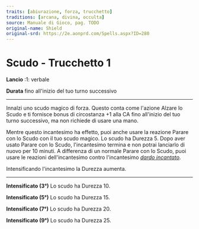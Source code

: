 ```yaml
---
traits: [abiurazione, forza, trucchetto]
traditions: [arcana, divina, occulta]
source: Manuale di Gioco, pag. TODO
original-name: Shield
original-srd: https://2e.aonprd.com/Spells.aspx?ID=280
---
```


# Scudo - Trucchetto 1

**Lancio** :1: verbale

**Durata** fino all'inizio del tuo turno successivo

---

Innalzi uno scudo magico di forza. Questo conta come l'azione Alzare lo Scudo e
ti fornisce bonus di circostanza +1 alla CA fino all'inizio del tuo turno
successivo, ma non richiede di usare una mano.

Mentre questo incantesimo ha effetto, puoi anche usare la reazione Parare con lo
Scudo con il tuo scudo magico. Lo scudo ha Durezza 5. Dopo aver usato Parare con
lo Scudo, l'incantesimo termina e non potrai lanciarlo di nuovo per 10 minuti. A
differenza di un normale Parare con lo Scudo, puoi usare le reazioni
dell'incantesimo contro l'incantesimo
_[dardo incantato](/incantesimi/dardo-incantato)_.

Intensificando l'incantesimo la Durezza aumenta.

---

**Intensificato (3°)** Lo scudo ha Durezza 10.

**Intensificato (5°)** Lo scudo ha Durezza 15.

**Intensificato (7°)** Lo scudo ha Durezza 20.

**Intensificato (9°)** Lo scudo ha Durezza 25.
